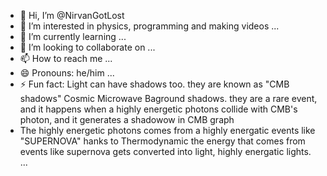 - 👋 Hi, I’m @NirvanGotLost
- 👀 I’m interested in physics, programming and making videos ...
- 🌱 I’m currently learning  ...
- 💞️ I’m looking to collaborate on ...
- 📫 How to reach me ...
- 😄 Pronouns: he/him ...
- ⚡ Fun fact: Light can have shadows too. they are known as "CMB shadows" Cosmic Microwave Baground shadows. they are a rare event, and it happens when a highly energetic photons collide with CMB's photon, and it generates a shadowow in CMB graph
- The highly energetic photons comes from a highly energatic events like "SUPERNOVA" hanks to Thermodynamic the energy that comes from events like supernova gets converted into light, highly energatic lights. ...

<!---
NirvanGotLost/NirvanGotLost is a ✨ special ✨ repository because its `README.md` (this file) appears on your GitHub profile.
You can click the Preview link to take a look at your changes.
--->
